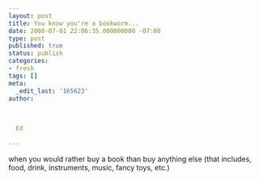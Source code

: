 ```yaml
---
layout: post
title: You know you're a bookworm...
date: 2008-07-01 22:06:35.000000000 -07:00
type: post
published: true
status: publish
categories:
- fresh
tags: []
meta:
  _edit_last: '165623'
author:
  
  
  
  Ed
  
---
```

<p>when you would rather buy a book than buy anything else (that includes, food, drink, instruments, music, fancy toys, etc.)</p>

